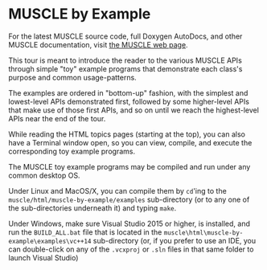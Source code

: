 # MUSCLE by Example

For the latest MUSCLE source code, full Doxygen AutoDocs, and other MUSCLE documentation, visit [the MUSCLE web page](https://public.msli.com/lcs/muscle/).

This tour is meant to introduce the reader to the various MUSCLE APIs through simple
"toy" example programs that demonstrate each class's purpose and common usage-patterns.

The examples are ordered in "bottom-up" fashion, with the simplest and lowest-level
APIs demonstrated first, followed by some higher-level APIs that make use of those first APIs,
and so on until we reach the highest-level APIs near the end of the tour.

While reading the HTML topics pages (starting at the top), you can also have a Terminal
window open, so you can view, compile, and execute the corresponding toy example programs.

The MUSCLE toy example programs may be compiled and run under any common desktop OS.

Under Linux and MacOS/X, you can compile them by `cd`'ing to the
`muscle/html/muscle-by-example/examples` sub-directory (or to any one
of the sub-directories underneath it) and typing `make`.

Under Windows, make sure Visual Studio 2015 or higher, is installed,
and run the `BUILD_ALL.bat` file that is located in the
`muscle\html\muscle-by-example\examples\vc++14` sub-directory (or,
if you prefer to use an IDE, you can double-click on any of the
`.vcxproj` or `.sln` files in that same folder to launch Visual Studio)
